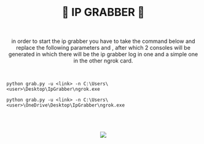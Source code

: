 <br>

<h1 align="center">🙂 IP GRABBER 🙂</h1>

<br>

<p align="center">in order to start the ip grabber you have to take the command below and replace the following parameters <link> and <user>, after which 2 consoles will be generated in which there will be the ip grabber log in one and a simple one in the other ngrok card.</p>

<br>
  
```batch
python grab.py -u <link> -n C:\Users\<user>\Desktop\IpGrabber\ngrok.exe
```
```batch
python grab.py -u <link> -n C:\Users\<user>\OneDrive\Desktop\IpGrabber\ngrok.exe
``` 
<br>
<br>

<p align="center">
  <img src="https://user-images.githubusercontent.com/59760485/188288671-2be031be-6abc-4b0d-a17b-67a5716c1506.png">
</p>
<br>
